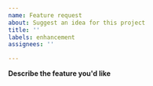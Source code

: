 ```yaml
---
name: Feature request
about: Suggest an idea for this project
title: ''
labels: enhancement
assignees: ''

---
```


**Describe the feature you'd like**
